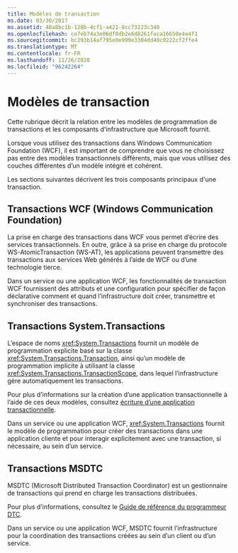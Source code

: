 ```yaml
---
title: Modèles de transaction
ms.date: 03/30/2017
ms.assetid: 48a8bc1b-128b-4cf1-a421-8cc73223c340
ms.openlocfilehash: ce7eb74a3e06df8db2e6d8261faca16650e4e4f1
ms.sourcegitcommit: bc293b14af795e0e999e3304dd40c0222cf2ffe4
ms.translationtype: MT
ms.contentlocale: fr-FR
ms.lasthandoff: 11/26/2020
ms.locfileid: "96242264"
---
```

# <a name="transaction-models"></a>Modèles de transaction

Cette rubrique décrit la relation entre les modèles de programmation de transactions et les composants d'infrastructure que Microsoft fournit.  
  
 Lorsque vous utilisez des transactions dans Windows Communication Foundation (WCF), il est important de comprendre que vous ne choisissez pas entre des modèles transactionnels différents, mais que vous utilisez des couches différentes d’un modèle intégré et cohérent.  
  
 Les sections suivantes décrivent les trois composants principaux d'une transaction.  
  
## <a name="windows-communication-foundation-transactions"></a>Transactions WCF (Windows Communication Foundation)  

 La prise en charge des transactions dans WCF vous permet d’écrire des services transactionnels. En outre, grâce à sa prise en charge du protocole WS-AtomicTransaction (WS-AT), les applications peuvent transmettre des transactions aux services Web générés à l’aide de WCF ou d’une technologie tierce.  
  
 Dans un service ou une application WCF, les fonctionnalités de transaction WCF fournissent des attributs et une configuration pour spécifier de façon déclarative comment et quand l’infrastructure doit créer, transmettre et synchroniser des transactions.  
  
## <a name="systemtransactions-transactions"></a>Transactions System.Transactions  

 L’espace de noms <xref:System.Transactions> fournit un modèle de programmation explicite basé sur la classe <xref:System.Transactions.Transaction>, ainsi qu’un modèle de programmation implicite à utilisant la classe <xref:System.Transactions.TransactionScope>, dans lequel l’infrastructure gère automatiquement les transactions.  
  
 Pour plus d’informations sur la création d’une application transactionnelle à l’aide de ces deux modèles, consultez [écriture d’une application transactionnelle](https://go.microsoft.com/fwlink/?LinkId=94947).  
  
 Dans un service ou une application WCF, <xref:System.Transactions> fournit le modèle de programmation pour créer des transactions dans une application cliente et pour interagir explicitement avec une transaction, si nécessaire, au sein d’un service.  
  
## <a name="msdtc-transactions"></a>Transactions MSDTC  

 MSDTC (Microsoft Distributed Transaction Coordinator) est un gestionnaire de transactions qui prend en charge les transactions distribuées.  
  
 Pour plus d’informations, consultez le [Guide de référence du programmeur DTC](/previous-versions/windows/desktop/ms686108(v=vs.85)).  
  
 Dans un service ou une application WCF, MSDTC fournit l’infrastructure pour la coordination des transactions créées au sein d’un client ou d’un service.
